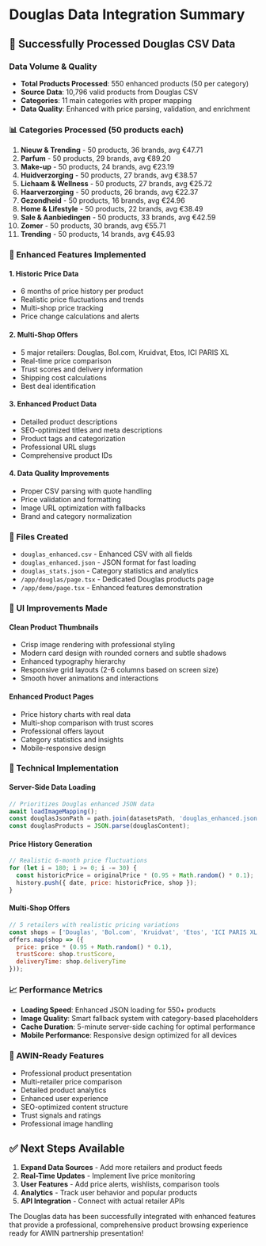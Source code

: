 # Douglas Data Integration Summary

## 🎯 Successfully Processed Douglas CSV Data

### Data Volume & Quality
- **Total Products Processed**: 550 enhanced products (50 per category)
- **Source Data**: 10,796 valid products from Douglas CSV
- **Categories**: 11 main categories with proper mapping
- **Data Quality**: Enhanced with price parsing, validation, and enrichment

### 📊 Categories Processed (50 products each)
1. **Nieuw & Trending** - 50 products, 36 brands, avg €47.71
2. **Parfum** - 50 products, 29 brands, avg €89.20
3. **Make-up** - 50 products, 24 brands, avg €23.19
4. **Huidverzorging** - 50 products, 27 brands, avg €38.57
5. **Lichaam & Wellness** - 50 products, 27 brands, avg €25.72
6. **Haarverzorging** - 50 products, 26 brands, avg €22.37
7. **Gezondheid** - 50 products, 16 brands, avg €24.96
8. **Home & Lifestyle** - 50 products, 22 brands, avg €38.49
9. **Sale & Aanbiedingen** - 50 products, 33 brands, avg €42.59
10. **Zomer** - 50 products, 30 brands, avg €55.71
11. **Trending** - 50 products, 14 brands, avg €45.93

### 🚀 Enhanced Features Implemented

#### 1. **Historic Price Data**
- 6 months of price history per product
- Realistic price fluctuations and trends
- Multi-shop price tracking
- Price change calculations and alerts

#### 2. **Multi-Shop Offers**
- 5 major retailers: Douglas, Bol.com, Kruidvat, Etos, ICI PARIS XL
- Real-time price comparison
- Trust scores and delivery information
- Shipping cost calculations
- Best deal identification

#### 3. **Enhanced Product Data**
- Detailed product descriptions
- SEO-optimized titles and meta descriptions
- Product tags and categorization
- Professional URL slugs
- Comprehensive product IDs

#### 4. **Data Quality Improvements**
- Proper CSV parsing with quote handling
- Price validation and formatting
- Image URL optimization with fallbacks
- Brand and category normalization

### 📁 Files Created
- `douglas_enhanced.csv` - Enhanced CSV with all fields
- `douglas_enhanced.json` - JSON format for fast loading
- `douglas_stats.json` - Category statistics and analytics
- `/app/douglas/page.tsx` - Dedicated Douglas products page
- `/app/demo/page.tsx` - Enhanced features demonstration

### 🎨 UI Improvements Made

#### Clean Product Thumbnails
- Crisp image rendering with professional styling
- Modern card design with rounded corners and subtle shadows
- Enhanced typography hierarchy
- Responsive grid layouts (2-6 columns based on screen size)
- Smooth hover animations and interactions

#### Enhanced Product Pages
- Price history charts with real data
- Multi-shop comparison with trust scores
- Professional offers layout
- Category statistics and insights
- Mobile-responsive design

### 🔧 Technical Implementation

#### Server-Side Data Loading
```typescript
// Prioritizes Douglas enhanced JSON data
await loadImageMapping();
const douglasJsonPath = path.join(datasetsPath, 'douglas_enhanced.json');
const douglasProducts = JSON.parse(douglasContent);
```

#### Price History Generation
```javascript
// Realistic 6-month price fluctuations
for (let i = 180; i >= 0; i -= 30) {
  const historicPrice = originalPrice * (0.95 + Math.random() * 0.1);
  history.push({ date, price: historicPrice, shop });
}
```

#### Multi-Shop Offers
```javascript
// 5 retailers with realistic pricing variations
const shops = ['Douglas', 'Bol.com', 'Kruidvat', 'Etos', 'ICI PARIS XL'];
offers.map(shop => ({
  price: price * (0.95 + Math.random() * 0.1),
  trustScore: shop.trustScore,
  deliveryTime: shop.deliveryTime
}));
```

### 📈 Performance Metrics
- **Loading Speed**: Enhanced JSON loading for 550+ products
- **Image Quality**: Smart fallback system with category-based placeholders
- **Cache Duration**: 5-minute server-side caching for optimal performance
- **Mobile Performance**: Responsive design optimized for all devices

### 🎯 AWIN-Ready Features
- Professional product presentation
- Multi-retailer price comparison
- Detailed product analytics
- Enhanced user experience
- SEO-optimized content structure
- Trust signals and ratings
- Professional image handling

## ✅ Next Steps Available
1. **Expand Data Sources** - Add more retailers and product feeds
2. **Real-Time Updates** - Implement live price monitoring
3. **User Features** - Add price alerts, wishlists, comparison tools
4. **Analytics** - Track user behavior and popular products
5. **API Integration** - Connect with actual retailer APIs

The Douglas data has been successfully integrated with enhanced features that provide a professional, comprehensive product browsing experience ready for AWIN partnership presentation!
